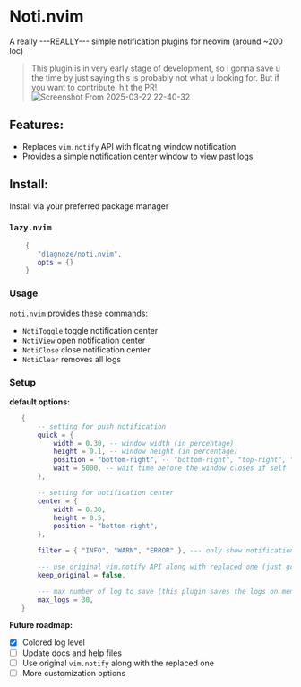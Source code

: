 # Noti.nvim
A really ---REALLY--- simple notification plugins for neovim (around ~200 loc)  

> This plugin is in very early stage of development, so i gonna save u the time by just saying this is probably not what u looking for. But if you want to contribute, hit the PR!
![Screenshot From 2025-03-22 22-40-32](https://github.com/user-attachments/assets/4a92a502-0ab0-4d60-bc3f-25af39e95391)

## Features:
 - Replaces `vim.notify` API with floating window notification
 - Provides a simple notification center window to view past logs

## Install:

Install via your preferred package manager

### `lazy.nvim`

 ```lua
     { 
        "d1agnoze/noti.nvim",
        opts = {}
     }

 ```

### Usage
`noti.nvim` provides these commands:
 - `NotiToggle` toggle notification center
 - `NotiView` open notification center
 - `NotiClose` close notification center
 - `NotiClear` removes all logs

### Setup
 **default options:**
 ```lua
    {
        -- setting for push notification
        quick = { 
            width = 0.30, -- window width (in percentage)
            height = 0.1, -- window height (in percentage)
            position = "bottom-right", -- "bottom-right", "top-right", "center", "bottom-left", "top-left" (i didn't test these tho -__- )
            wait = 5000, -- wait time before the window closes if self
        },

        -- setting for notification center
        center = { 
            width = 0.30,
            height = 0.5,
            position = "bottom-right",
        },

        filter = { "INFO", "WARN", "ERROR" }, --- only show notification those these levels

        --- use original vim.notify API along with replaced one (just gonna put it here for future development)
        keep_original = false, 

        --- max number of log to save (this plugin saves the logs on memory so be careful)
        max_logs = 30, 
    }
```

**Future roadmap:**
- [x] Colored log level
- [ ] Update docs and help files 
- [ ] Use original `vim.notify` along with the replaced one
- [ ] More customization options
